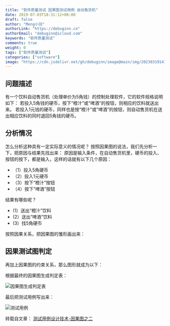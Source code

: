 ```yaml
---
title: "软件质量测试 因果图测试用例 自动售货机"
date: 2019-07-03T18:31:12+08:00
draft: false
author: "Meng小羽"
authorLink: "https://debuginn.cn"
authorEmail: "debuginn@icloud.com"
keywords: "软件质量测试"
comments: true
weight: 0
tags: ["软件质量测试"]
categories: ["software"]
image: "https://cdn.jsdelivr.net/gh/debuginn/image@main/img/202303191412328.jpg"
---
```


## 问题描述

有一个饮料自动售货机（处理单价为5角钱）的控制处理软件，它的软件规格说明如下：
若投入5角钱的硬币，按下“橙汁”或“啤酒”的按钮，则相应的饮料就送出来。
若投入1元钱的硬币，同样也是按“橙汁”或“啤酒”的按钮，则自动售货机在送出相应饮料的同时退回5角钱的硬币。

## 分析情况

怎么分析这种具有一定实际意义的情况呢？
按照因果图的说法，我们先分析一下，把原因与结果先找出来：
原因是输入条件，在自动售货机里，硬币的投入、按钮的按下，都是输入，这样的话就有以下几个原因：
- （1）投入5角硬币 
- （2）投入1元硬币
- （3）按下“橙汁”按钮
- （4）按下“啤酒”按钮

结果有哪些呢？
- (1）送出“橙汁”饮料
- (2）送出“啤酒”饮料
- (3）找5角硬币

按照因果关系，把因果图的雏形画出来：

## 因果测试图判定

再加上因果图的约束关系，那么图形就成为以下：

根据最终的因果图生成判定表：

![因果图生成判定表](https://cdn.jsdelivr.net/gh/debuginn/image@main/img/202303191413964.png)

最后把测试用例写出来： 

![测试用例](https://cdn.jsdelivr.net/gh/debuginn/image@main/img/202303191414741.png)

转载自文章： [测试用例设计技术-因果图之二](https://blog.csdn.net/xuhongge/article/details/2627464) 